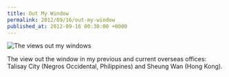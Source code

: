 ```yaml
---
title: Out My Window
permalink: 2012/09/16/out-my-window
published_at: 2012-09-16 00:30:00 +0000
---
```


 ![The views out my windows](a8a24a9c9146.jpg)

The view out the window in my previous and current overseas offices: Talisay City (Negros Occidental, Philippines) and Sheung Wan (Hong Kong).

